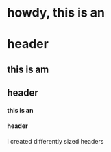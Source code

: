 # howdy, this is an <h1> header
## this is am <h2> header
#### this is an <h4> header

i created differently sized headers
